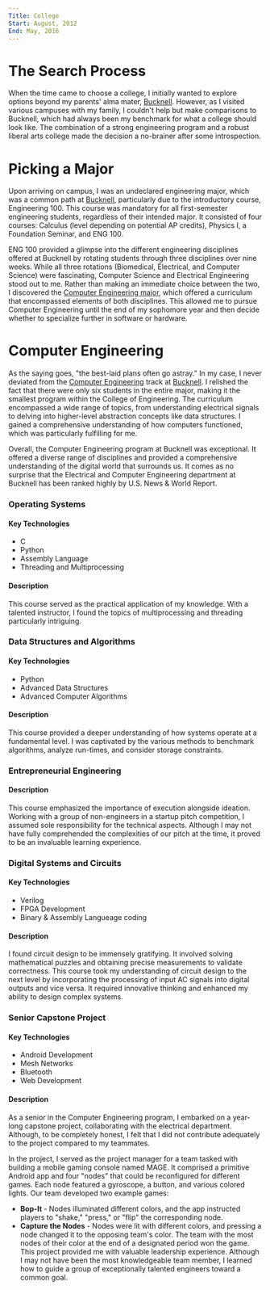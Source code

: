 ```yaml
---
Title: College
Start: August, 2012
End: May, 2016
---
```



# The Search Process

When the time came to choose a college, I initially wanted to explore options beyond my parents' alma mater, [Bucknell](https://www.bucknell.edu/). However, as I visited various campuses with my family, I couldn't help but make comparisons to Bucknell, which had always been my benchmark for what a college should look like. The combination of a strong engineering program and a robust liberal arts college made the decision a no-brainer after some introspection.


# Picking a Major


Upon arriving on campus, I was an undeclared engineering major, which was a common path at [Bucknell](https://www.bucknell.edu/), particularly due to the introductory course, Engineering 100. This course was mandatory for all first-semester engineering students, regardless of their intended major. It consisted of four courses: Calculus (level depending on potential AP credits), Physics I, a Foundation Seminar, and ENG 100.

ENG 100 provided a glimpse into the different engineering disciplines offered at Bucknell by rotating students through three disciplines over nine weeks. While all three rotations (Biomedical, Electrical, and Computer Science) were fascinating, Computer Science and Electrical Engineering stood out to me. Rather than making an immediate choice between the two, I discovered the [Computer Engineering major](https://coursecatalog.bucknell.edu/collegeofengineeringcurricula/areasofstudy/computerengineeringcpeg/#majortext), which offered a curriculum that encompassed elements of both disciplines. This allowed me to pursue Computer Engineering until the end of my sophomore year and then decide whether to specialize further in software or hardware.


# Computer Engineering


As the saying goes, "the best-laid plans often go astray." In my case, I never deviated from the [Computer Engineering](https://coursecatalog.bucknell.edu/collegeofengineeringcurricula/areasofstudy/computerengineeringcpeg/#majortext) track at [Bucknell](https://www.bucknell.edu/). I relished the fact that there were only six students in the entire major, making it the smallest program within the College of Engineering. The curriculum encompassed a wide range of topics, from understanding electrical signals to delving into higher-level abstraction concepts like data structures. I gained a comprehensive understanding of how computers functioned, which was particularly fulfilling for me.

Overall, the Computer Engineering program at Bucknell was exceptional. It offered a diverse range of disciplines and provided a comprehensive understanding of the digital world that surrounds us. It comes as no surprise that the Electrical and Computer Engineering department at Bucknell has been ranked highly by U.S. News & World Report.

### Operating Systems
#### Key Technologies
- C
- Python
- Assembly Language
- Threading and Multiprocessing
#### Description
This course served as the practical application of my knowledge. With a talented instructor, I found the topics of multiprocessing and threading particularly intriguing.

### Data Structures and Algorithms
#### Key Technologies
- Python
- Advanced Data Structures
- Advanced Computer Algorithms
#### Description 
This course provided a deeper understanding of how systems operate at a fundamental level. I was captivated by the various methods to benchmark algorithms, analyze run-times, and consider storage constraints.

### Entrepreneurial Engineering
#### Description 
This course emphasized the importance of execution alongside ideation. Working with a group of non-engineers in a startup pitch competition, I assumed sole responsibility for the technical aspects. Although I may not have fully comprehended the complexities of our pitch at the time, it proved to be an invaluable learning experience.

### Digital Systems and Circuits
#### Key Technologies
- Verilog
- FPGA Development
- Binary & Assembly Langueage coding
#### Description
I found circuit design to be immensely gratifying. It involved solving mathematical puzzles and obtaining precise measurements to validate correctness. This course took my understanding of circuit design to the next level by incorporating the processing of input AC signals into digital outputs and vice versa. It required innovative thinking and enhanced my ability to design complex systems.

### Senior Capstone Project
#### Key Technologies
- Android Development
- Mesh Networks
- Bluetooth
- Web Development
#### Description
As a senior in the Computer Engineering program, I embarked on a year-long capstone project, collaborating with the electrical department. Although, to be completely honest, I felt that I did not contribute adequately to the project compared to my teammates.

In the project, I served as the project manager for a team tasked with building a mobile gaming console named MAGE. It comprised a primitive Android app and four "nodes" that could be reconfigured for different games. Each node featured a gyroscope, a button, and various colored lights. Our team developed two example games:

- **Bop-It** - Nodes illuminated different colors, and the app instructed players to "shake," "press," or "flip" the corresponding node.
- **Capture the Nodes** - Nodes were lit with different colors, and pressing a node changed it to the opposing team's color. The team with the most nodes of their color at the end of a designated period won the game.
This project provided me with valuable leadership experience. Although I may not have been the most knowledgeable team member, I learned how to guide a group of exceptionally talented engineers toward a common goal.